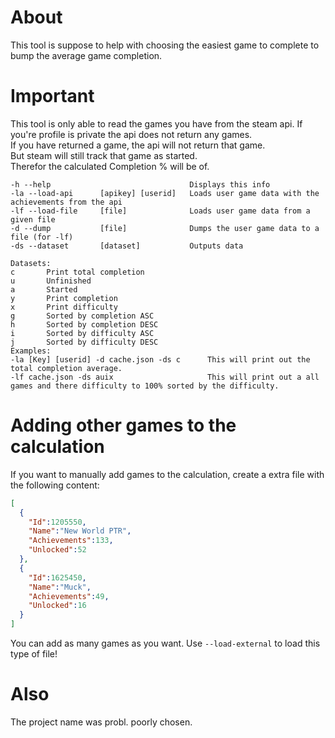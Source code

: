 ﻿# About
This tool is suppose to help with choosing the easiest game to complete to bump the average game completion. 
# Important
This tool is only able to read the games you have from the steam api. 
If you're profile is private the api does not return any games.  
If you have returned a game, the api will not return that game.    
But steam will still track that game as started.  
Therefor the calculated Completion % will be of.  
```
-h --help                               Displays this info
-la --load-api      [apikey] [userid]   Loads user game data with the achievements from the api
-lf --load-file     [file]              Loads user game data from a given file
-d --dump           [file]              Dumps the user game data to a file (for -lf)
-ds --dataset       [dataset]           Outputs data                      

Datasets:
c       Print total completion
u       Unfinished
a       Started
y       Print completion
x       Print difficulty
g       Sorted by completion ASC
h       Sorted by completion DESC
i       Sorted by difficulty ASC
j       Sorted by difficulty DESC
Examples:
-la [Key] [userid] -d cache.json -ds c      This will print out the total completion average.
-lf cache.json -ds auix                     This will print out a all games and there difficulty to 100% sorted by the difficulty.
```
# Adding other games to the calculation
If you want to manually add games to the calculation, create a extra file with the following content:
```json
[
  {
    "Id":1205550,
    "Name":"New World PTR",
    "Achievements":133,
    "Unlocked":52
  },
  {
    "Id":1625450,
    "Name":"Muck",
    "Achievements":49,
    "Unlocked":16
  }
]
```
You can add as many games as you want.
Use `--load-external` to load this type of file!
# Also
The project name was probl. poorly chosen.